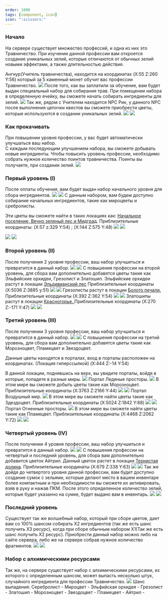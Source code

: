 ```yaml
---
order: 1000
tags: [component, icon]
icon: ":scissors:"
---
```


### Начало
На сервере существует множество профессий, и одна из них это Травничество.
При изучении данной профессии вам откроется создание уникальных зелий, которые отличаются от обычных зелий новыми эффектами, а также длительностью действия.
 
Ангнур(Учитель травничества), находится на координатах (X:55 Z:260 Y:56)  который за 5 каменный монет обучит вас профессии Травничество.
<img src="https://i.imgur.com/EDm64rT.png">
После того, как вы заплатили за обучение, вам будет выдан специальный набор для собирания трав. При помещении набора в определенную ячейку, вы сможете начать собирать ингредиенты для зелий.
<img src="https://i.imgur.com/bHLlrOD.png">
Так же, рядом с Учителем  находится NPC Рик, у данного NPC после выполнения цепочки квестов вы сможете приобрести цветы, которые используются в создании уникальных зелий.
<img src="https://i.imgur.com/p27STHW.png"> <img src="https://i.imgur.com/1jGu1u0.png">
### Как прокачивать
При повышении уровня профессии, у вас будет автоматически улучшаться ваш набор.  
С каждым последующим улучшением набора, вы сможете добывать новые ингредиенты. 
Чтобы повысить уровень профессии, необходимо собрать нужное количество поинтов травничества. Поинты вы получаете, при создании зелий.
<img src="https://i.imgur.com/CcOqavS.png">
### Первый уровень  (I)
После оплаты обучения, вам будет выдан набор начального уровня для сбора ингредиентов.
<img src="https://i.imgur.com/h4CNYAF.png"> <img src="https://i.imgur.com/lAjqWDV.png">
С данным набором, вам будем доступно собирание начальных ингредиентов, такие как мироцветы и сребролисты.
 
Эти цветы вы сможете найти в таких локациях как: [Начальное поселение, Вечно зеленый лес и Мидград](https://wiki.warmine.ru/rpg-%D0%BC%D0%B8%D1%80/%D0%BB%D0%BE%D0%BA%D0%B0%D1%86%D0%B8%D0%B8/%D0%BD%D0%B0%D1%87%D0%B0%D0%BB%D1%8C%D0%BD%D0%BE%D0%B5-%D0%BF%D0%BE%D1%81%D0%B5%D0%BB%D0%B5%D0%BD%D0%B8%D0%B5/%D0%BE%D1%82%D0%BA%D1%80%D1%8B%D1%82%D0%B8%D0%B5-%D1%82%D0%B5%D0%BB%D0%B5%D0%BF%D0%BE%D1%80%D1%82%D0%B0-%D0%BA-%D0%BF%D0%BE%D1%80%D1%82%D0%B0%D0%BB%D0%B0%D0%BC/ "Начальное поселение, Вечно зеленый лес и Мидград"). Приблизительные координаты: (X:57  z:329 Y:54) ; (X:144 Z:575 Y:48)
<img src="https://i.imgur.com/vf7N1aU.png"> <img src="https://i.imgur.com/JHKeG5f.png">
 
<img src="https://i.imgur.com/4k21K5P.png"> <img src="https://i.imgur.com/OApLW3v.png">
### Второй уровень (II)
После получения 2 уровня профессии, ваш набор улучшиться и превратится в данный набор.
<img src="https://i.imgur.com/bb0kODy.png"> <img src="https://i.imgur.com/1ROcyse.png">
С повышения профессии на второй уровень, для сбора вам дополнительно добавятся цветы такие как Эльфийские орхидеи, Грезолист и Златошип.
Эльфийские орхидеи растут в локации [Эльдивианский лес](https://wiki.warmine.ru/rpg-%D0%BC%D0%B8%D1%80/%D0%BB%D0%BE%D0%BA%D0%B0%D1%86%D0%B8%D0%B8/%D1%8D%D0%BB%D1%8C%D0%B4%D0%B8%D0%B2%D0%B8%D0%B0%D0%BD%D1%81%D0%BA%D0%B8%D0%B9-%D0%BB%D0%B5%D1%81/%D0%BE%D1%82%D0%BA%D1%80%D1%8B%D1%82%D0%B8%D0%B5-%D1%82%D0%B5%D0%BB%D0%B5%D0%BF%D0%BE%D1%80%D1%82%D0%B0-%D0%B2-%D0%BB%D0%BE%D0%BA%D0%B0%D1%86%D0%B8%D1%8E-%D1%8D%D0%BB%D1%8C%D0%B4%D0%B8%D0%B2%D0%B8%D0%B0%D0%BD%D1%81%D0%BA%D0%B8%D0%B9-%D0%BB%D0%B5%D1%81/ "Эльдивианский лес")
Приблизительные координаты (X:5036 Z:3885 y:51)
<img src="https://i.imgur.com/8z5Ln1P.png"> <img src="https://i.imgur.com/oPgT485.png">
Грезолисты растут в локации [Болото печали.](https://wiki.warmine.ru/rpg-%D0%BC%D0%B8%D1%80/%D0%BB%D0%BE%D0%BA%D0%B0%D1%86%D0%B8%D0%B8/%D0%BD%D0%B0%D1%87%D0%B0%D0%BB%D1%8C%D0%BD%D0%BE%D0%B5-%D0%BF%D0%BE%D1%81%D0%B5%D0%BB%D0%B5%D0%BD%D0%B8%D0%B5/%D0%BE%D1%82%D0%BA%D1%80%D1%8B%D1%82%D0%B8%D0%B5-%D1%82%D0%B5%D0%BB%D0%B5%D0%BF%D0%BE%D1%80%D1%82%D0%B0-%D0%BA-%D0%BF%D0%BE%D1%80%D1%82%D0%B0%D0%BB%D0%B0%D0%BC/ "Болото печали")  
Приблизительные координаты (X:392 Z:362 Y:54)
<img src="https://i.imgur.com/NKPzGRJ.png"> <img src="https://i.imgur.com/RTfo7Hp.png">
Златошипы растут в локации [Красногорье. ](https://wiki.warmine.ru/rpg-%D0%BC%D0%B8%D1%80/%D0%BB%D0%BE%D0%BA%D0%B0%D1%86%D0%B8%D0%B8/%D0%BD%D0%B0%D1%87%D0%B0%D0%BB%D1%8C%D0%BD%D0%BE%D0%B5-%D0%BF%D0%BE%D1%81%D0%B5%D0%BB%D0%B5%D0%BD%D0%B8%D0%B5/%D0%BE%D1%82%D0%BA%D1%80%D1%8B%D1%82%D0%B8%D0%B5-%D1%82%D0%B5%D0%BB%D0%B5%D0%BF%D0%BE%D1%80%D1%82%D0%B0-%D0%BA-%D0%BF%D0%BE%D1%80%D1%82%D0%B0%D0%BB%D0%B0%D0%BC/ "Красногорье ")
Приблизительные координаты (X:270 Z:-171 Y:47)
<img src="https://i.imgur.com/PVYgZuo.png"> <img src="https://i.imgur.com/nDsXrLp.png">
### Третий уровень (III)
После получении 3 уровня профессии, ваш набор улучшиться и превратится в данный набор.
<img src="https://i.imgur.com/FjDhcl8.png"> <img src="https://i.imgur.com/e1DFClT.png">
С повышения профессии на третий уровень, для сбора вам дополнительно добавятся цветы такие как Морозноцвет, Пламецвет и Звездоцвет.
 
Данные цветы находятся в порталах, вход в порталы расположен на координатах. (Локация гиперссылкой)
(X:444 Z:-14 Y:54) 
 
В данной локации, поднявшись на верх, вы увидите порталы, войдя в которые, попадете в разные миры.
<img src="https://i.imgur.com/JuaVVl3.png">
Портал Ледяные просторы.
<img src="https://i.imgur.com/E5itOPE.jpg">
В этом мире вы сможете добыть цветы такие как Морозноцвет.
Приблизительные координаты (X:3763 Z:2166 Y:44)
<img src="https://i.imgur.com/53bJQxa.png"> <img src="https://i.imgur.com/1xVyPYg.png">
Портал Воздушный мир.
<img src="https://i.imgur.com/S3yiMn3.jpg">
В этом мире вы сможете найти цветы такие как Здездоцвет.
Приблизительные координаты (X:5024 Z:1842 Y:68)
<img src="https://i.imgur.com/cil1p9G.png"> <img src="https://i.imgur.com/CliWKpF.jpg">
Портал Огненные просторы.
<img src="https://i.imgur.com/hwMcxv2.png">
В этом мире вы сможете найти цветы такие как Пламецвет.
Приблизительные координаты (X:4468 Z:2062 Y:72)
<img src="https://i.imgur.com/fBgTyvh.png"> <img src="https://i.imgur.com/TeYOhA9.png">
### Четвертый уровень (IV)
После получении 4 уровня профессии, ваш набор улучшиться и превратится в данный набор.
<img src="https://i.imgur.com/aiWvotV.png"> <img src="https://i.imgur.com/KWTnmCp.png">
С повышения профессии на четвертый и последний уровень, для сбора вам дополнительно добавится цветок Айтрил. 
Данный цветок растет в локации [Тернистая долина](https://wiki.warmine.ru/rpg-%D0%BC%D0%B8%D1%80/%D0%BB%D0%BE%D0%BA%D0%B0%D1%86%D0%B8%D0%B8/%D1%82%D0%B5%D1%80%D0%BD%D0%B8%D1%81%D1%82%D0%B0%D1%8F-%D0%B4%D0%BE%D0%BB%D0%B8%D0%BD%D0%B0/%D0%BE%D1%82%D0%BA%D1%80%D1%8B%D1%82%D0%B8%D0%B5-%D0%BB%D0%BE%D0%BA%D0%B0%D1%86%D0%B8%D0%B8-%D1%82%D0%B5%D1%80%D0%BD%D0%B8%D1%81%D1%82%D0%B0%D1%8F-%D0%B4%D0%BE%D0%BB%D0%B8%D0%BD%D0%B0/ "Тернистая долина").
Приблизительные координаты (X:679 Z:338 Y:63)
<img src="https://i.imgur.com/VILr2OM.png"> <img src="https://i.imgur.com/LAkMXvf.png">
Так же дойдя до четвертого уровня данной профессии, вам будет доступно создание сумок с зельями, которые делают место в вашем инвентаре более компактным и при необходимости вы сможете их активировать, взяв в руку и нажав ПКМ. После этого определенное количество зелий, которые будет указанно на сумке, будет выдано вам в инвентарь.
<img src="https://i.imgur.com/7u8KfwI.png"> <img src="https://i.imgur.com/CTVFP4u.png">
### Последний уровень
Существует так же волшебный набор, который при сборе цветов, дает вам со 100% шансом собирать Х2 ингредиентов (так же есть шанс получить Х3 ресурс), когда при сборе обычным набором X1(Так же есть шанс получить Х2 ресурс).
Приобрести данный набор можно либо на сайте сервера, либо же на сервере собрав нужное количество фрагментов.
<img src="https://i.imgur.com/usyjhw5.png"> <img src="https://i.imgur.com/PdpBcsk.png">
### Набор с алхимическими ресурсами
Так же, на сервере существует набор с алхимическими ресурсами, из которого с определенным шансом, может выпасть несколько штук, случайного ингредиента для профессии Травничество.
<img src="https://i.imgur.com/kL5TLDq.png">
Шанс выпадения:
Серебролист -
Мироцвет -
Эльфийская орхидея -
Грезолист -
Златошип -
Морозноцвет -
Звездоцвет -
Пламецвет -
Айтрил -
